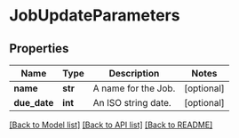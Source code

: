 # JobUpdateParameters

## Properties
Name | Type | Description | Notes
------------ | ------------- | ------------- | -------------
**name** | **str** | A name for the Job. | [optional] 
**due_date** | **int** | An ISO string date. | [optional] 

[[Back to Model list]](../README.md#documentation-for-models) [[Back to API list]](../README.md#documentation-for-api-endpoints) [[Back to README]](../README.md)


